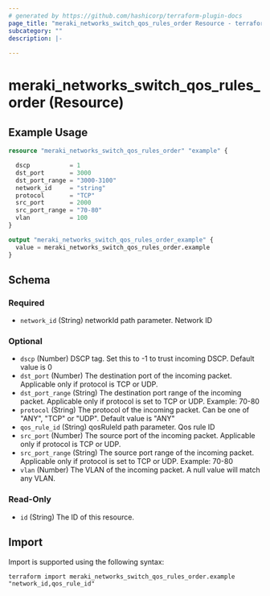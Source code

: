 ```yaml
---
# generated by https://github.com/hashicorp/terraform-plugin-docs
page_title: "meraki_networks_switch_qos_rules_order Resource - terraform-provider-meraki"
subcategory: ""
description: |-
  
---
```


# meraki_networks_switch_qos_rules_order (Resource)



## Example Usage

```terraform
resource "meraki_networks_switch_qos_rules_order" "example" {

  dscp           = 1
  dst_port       = 3000
  dst_port_range = "3000-3100"
  network_id     = "string"
  protocol       = "TCP"
  src_port       = 2000
  src_port_range = "70-80"
  vlan           = 100
}

output "meraki_networks_switch_qos_rules_order_example" {
  value = meraki_networks_switch_qos_rules_order.example
}
```

<!-- schema generated by tfplugindocs -->
## Schema

### Required

- `network_id` (String) networkId path parameter. Network ID

### Optional

- `dscp` (Number) DSCP tag. Set this to -1 to trust incoming DSCP. Default value is 0
- `dst_port` (Number) The destination port of the incoming packet. Applicable only if protocol is TCP or UDP.
- `dst_port_range` (String) The destination port range of the incoming packet. Applicable only if protocol is set to TCP or UDP. Example: 70-80
- `protocol` (String) The protocol of the incoming packet. Can be one of "ANY", "TCP" or "UDP". Default value is "ANY"
- `qos_rule_id` (String) qosRuleId path parameter. Qos rule ID
- `src_port` (Number) The source port of the incoming packet. Applicable only if protocol is TCP or UDP.
- `src_port_range` (String) The source port range of the incoming packet. Applicable only if protocol is set to TCP or UDP. Example: 70-80
- `vlan` (Number) The VLAN of the incoming packet. A null value will match any VLAN.

### Read-Only

- `id` (String) The ID of this resource.

## Import

Import is supported using the following syntax:

```shell
terraform import meraki_networks_switch_qos_rules_order.example "network_id,qos_rule_id"
```
